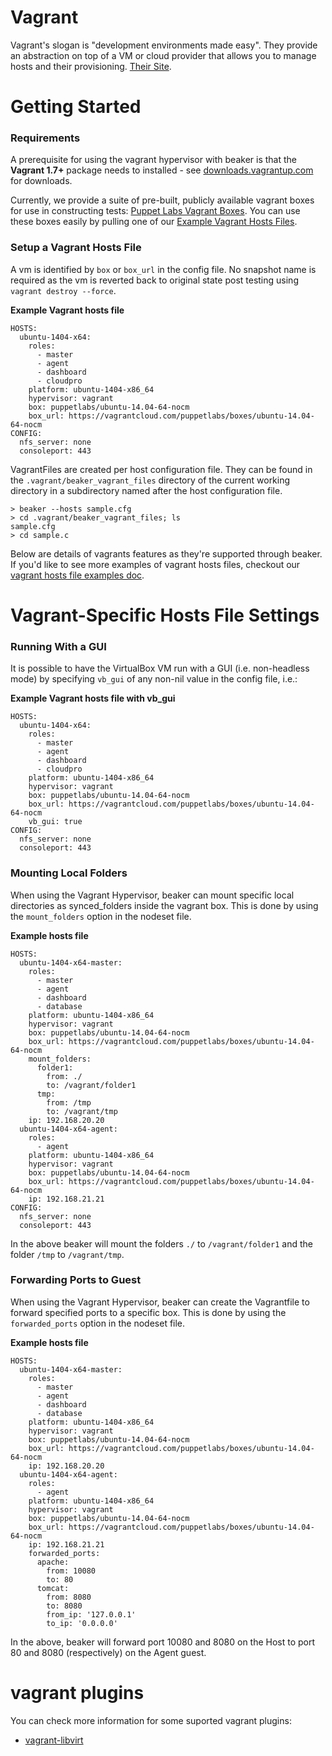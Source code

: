 # Vagrant

Vagrant's slogan is "development environments made easy". They provide an
abstraction on top of a VM or cloud provider that allows you to manage
hosts and their provisioning. [Their Site](https://www.vagrantup.com/).

# Getting Started

### Requirements

A prerequisite for using the vagrant hypervisor with beaker is that the
**Vagrant 1.7+** package needs to installed - 
see [downloads.vagrantup.com](http://downloads.vagrantup.com/) for downloads.

Currently, we provide a suite of pre-built, publicly available vagrant boxes for
use in constructing tests: [Puppet Labs Vagrant Boxes](https://vagrantcloud.com/puppetlabs/).
You can use these boxes easily by pulling one of our
[Example Vagrant Hosts Files](vagrant_hosts_file_examples.md).

### Setup a Vagrant Hosts File

A vm is identified by `box` or `box_url` in the config file.  No snapshot name
is required as the vm is reverted back to original state post testing using
`vagrant destroy --force`.

**Example Vagrant hosts file**

    HOSTS:
      ubuntu-1404-x64:
        roles:
          - master
          - agent
          - dashboard
          - cloudpro
        platform: ubuntu-1404-x86_64
        hypervisor: vagrant
        box: puppetlabs/ubuntu-14.04-64-nocm
        box_url: https://vagrantcloud.com/puppetlabs/boxes/ubuntu-14.04-64-nocm
    CONFIG:
      nfs_server: none
      consoleport: 443

VagrantFiles are created per host configuration file.  They can be found in the
`.vagrant/beaker_vagrant_files` directory of the current working directory in a
subdirectory named after the host configuration file.

    > beaker --hosts sample.cfg
    > cd .vagrant/beaker_vagrant_files; ls
    sample.cfg
    > cd sample.c

Below are details of vagrants features as they're supported through beaker. If
you'd like to see more examples of vagrant hosts files, checkout our
[vagrant hosts file examples doc](vagrant_hosts_file_examples.md).

# Vagrant-Specific Hosts File Settings

### Running With a GUI

It is possible to have the VirtualBox VM run with a GUI (i.e. non-headless mode)
by specifying ``vb_gui`` of any non-nil value in the config file, i.e.:

**Example Vagrant hosts file with vb_gui**

    HOSTS:
      ubuntu-1404-x64:
        roles:
          - master
          - agent
          - dashboard
          - cloudpro
        platform: ubuntu-1404-x86_64
        hypervisor: vagrant
        box: puppetlabs/ubuntu-14.04-64-nocm
        box_url: https://vagrantcloud.com/puppetlabs/boxes/ubuntu-14.04-64-nocm
        vb_gui: true
    CONFIG:
      nfs_server: none
      consoleport: 443

### Mounting Local Folders

When using the Vagrant Hypervisor, beaker can mount specific local directories
as synced_folders inside the vagrant box. This is done by using the
`mount_folders` option in the nodeset file.

**Example hosts file**

    HOSTS:
      ubuntu-1404-x64-master:
        roles:
          - master
          - agent
          - dashboard
          - database
        platform: ubuntu-1404-x86_64
        hypervisor: vagrant
        box: puppetlabs/ubuntu-14.04-64-nocm
        box_url: https://vagrantcloud.com/puppetlabs/boxes/ubuntu-14.04-64-nocm
        mount_folders:
          folder1:
            from: ./
            to: /vagrant/folder1
          tmp:
            from: /tmp
            to: /vagrant/tmp
        ip: 192.168.20.20
      ubuntu-1404-x64-agent:
        roles:
          - agent
        platform: ubuntu-1404-x86_64
        hypervisor: vagrant
        box: puppetlabs/ubuntu-14.04-64-nocm
        box_url: https://vagrantcloud.com/puppetlabs/boxes/ubuntu-14.04-64-nocm
        ip: 192.168.21.21
    CONFIG:
      nfs_server: none
      consoleport: 443

In the above beaker will mount the folders `./` to `/vagrant/folder1` and the
folder `/tmp` to `/vagrant/tmp`.

### Forwarding Ports to Guest

When using the Vagrant Hypervisor, beaker can create the Vagrantfile to forward specified ports to a specific box. This is done by using the `forwarded_ports` option in the nodeset file.

**Example hosts file**

    HOSTS:
      ubuntu-1404-x64-master:
        roles:
          - master
          - agent
          - dashboard
          - database
        platform: ubuntu-1404-x86_64
        hypervisor: vagrant
        box: puppetlabs/ubuntu-14.04-64-nocm
        box_url: https://vagrantcloud.com/puppetlabs/boxes/ubuntu-14.04-64-nocm
        ip: 192.168.20.20
      ubuntu-1404-x64-agent:
        roles:
          - agent
        platform: ubuntu-1404-x86_64
        hypervisor: vagrant
        box: puppetlabs/ubuntu-14.04-64-nocm
        box_url: https://vagrantcloud.com/puppetlabs/boxes/ubuntu-14.04-64-nocm
        ip: 192.168.21.21
        forwarded_ports:
          apache:
            from: 10080
            to: 80
          tomcat:
            from: 8080
            to: 8080
            from_ip: '127.0.0.1'
            to_ip: '0.0.0.0'

In the above, beaker will forward port 10080 and 8080 on the Host to port 80 and 8080 (respectively) on the Agent guest.

# vagrant plugins #

You can check more information for some suported vagrant plugins:

 - [vagrant-libvirt](vagrant_libvirt.md)

